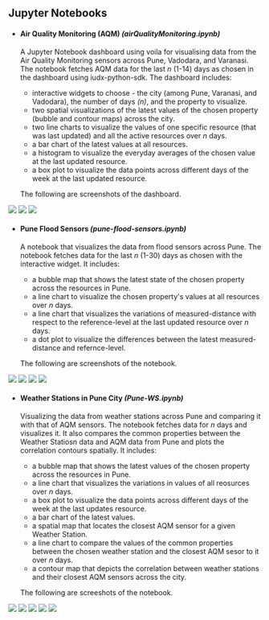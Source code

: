 ## Jupyter Notebooks

- #### Air Quality Monitoring (AQM) *(airQualityMonitoring.ipynb)*
  A Jupyter Notebook dashboard using voila for visualising data from the Air Quality Monitoring sensors across Pune, Vadodara, and Varanasi. The notebook fetches AQM data for the last *n* (1-14) days as chosen in the dashboard using iudx-python-sdk. The dashboard includes:
  * interactive widgets to choose - the city (among Pune, Varanasi, and Vadodara), the number of days *(n)*, and the property to visualize.
  * two spatial visualizations of the latest values of the chosen property (bubble and contour maps) across the city.
  * two line charts to visualize the values of one specific resource (that was last updated) and all the active resources over *n* days.
  * a bar chart of the latest values at all resources.
  * a histogram to visualize the everyday averages of the chosen value at the last updated resource.
  * a box plot to visualize the data points across different days of the week at the last updated resource.

  The following are screenshots of the dashboard. 
  
<img src="screenshots/aqm-pune.png">
<img src="screenshots/aqm-vadodara.png">
<img src="screenshots/aqm-varanasi.png">

- #### Pune Flood Sensors *(pune-flood-sensors.ipynb)*
  A notebook that visualizes the data from flood sensors across Pune. The notebook fetches data for the last *n* (1-30) days as chosen with the interactive widget. It includes:
  * a bubble map that shows the latest state of the chosen property across the resources in Pune.
  * a line chart to visualize the chosen property's values at all resources over *n* days.
  * a line chart that visualizes the variations of measured-distance with respect to the reference-level at the last updated resource over *n* days.
  * a dot plot to visualize the differences between the latest measured-distance and refernce-level.

  The following are screenshots of the notebook.
  
<img src="screenshots/fs-bubble.png">
<img src="screenshots/fs-diff.png">
<img src="screenshots/fs-current-all.png">
<img src="screenshots/fs-ref-dist.png">
  
- #### Weather Stations in Pune City *(Pune-WS.ipynb)*
  Visualizing the data from weather stations across Pune and comparing it with that of AQM sensors. The notebook fetches data for *n* days and visualizes it. It also compares the common properties between the Weather Statiosn data and AQM data from Pune and plots the correlation contours spatially. It includes:
  * a bubble map that shows the latest values of the chosen property across the resources in Pune.
  * a line chart that visualizes the variations in values of all reosurces over *n* days.
  * a box plot to visualize the data points across different days of the week at the last updates resource.
  * a bar chart of the latest values.
  * a spatial map that locates the closest AQM sensor for a given Weather Station.
  * a line chart to compare the values of the common properties between the chosen weather station and the closest AQM sesor to it over *n* days.
  * a contour map that depicts the correlation between weather stations and their closest AQM sensors across the city.

  The following are screeshots of the notebook.
<img src="screenshots/ws-bubble.png">
<img src="screenshots/ws-temp-all.png">
<img src="screenshots/ws-bar.png">
<img src="screenshots/ws-compare-aqm.png">
<img src="screenshots/ws-correlation-aqm.png">
